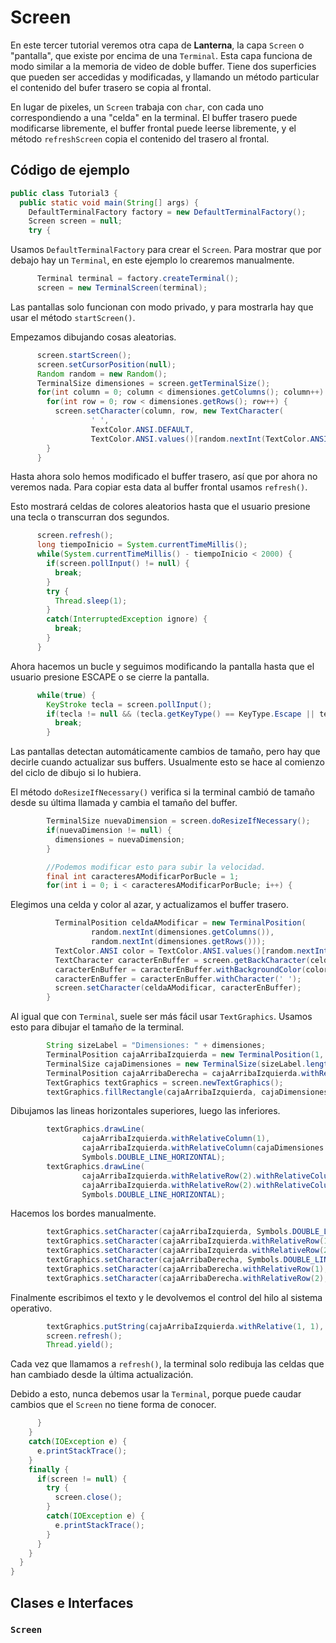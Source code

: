 # Screen

En este tercer tutorial veremos otra capa de **Lanterna**, la capa `Screen` o "pantalla", que existe por encima de una `Terminal`. Esta capa funciona de modo similar a la memoria de video de doble buffer. Tiene dos superficies que pueden ser accedidas y modificadas, y llamando un método particular el contenido del bufer trasero se copia al frontal.

En lugar de pixeles, un `Screen` trabaja con `char`, con cada uno correspondiendo a una "celda" en la terminal. El buffer trasero puede modificarse libremente, el buffer frontal puede leerse libremente, y el método `refreshScreen` copia el contenido del trasero al frontal.


## Código de ejemplo
```java
public class Tutorial3 {
  public static void main(String[] args) {
    DefaultTerminalFactory factory = new DefaultTerminalFactory();
    Screen screen = null;
    try {
```

Usamos `DefaultTerminalFactory` para crear el `Screen`. Para mostrar que por debajo hay un `Terminal`, en este ejemplo lo crearemos manualmente.

```java
      Terminal terminal = factory.createTerminal();
      screen = new TerminalScreen(terminal);
```

Las pantallas solo funcionan con modo privado, y para mostrarla hay que usar el método `startScreen()`.

Empezamos dibujando cosas aleatorias.

```java
      screen.startScreen();
      screen.setCursorPosition(null);
      Random random = new Random();
      TerminalSize dimensiones = screen.getTerminalSize();
      for(int column = 0; column < dimensiones.getColumns(); column++) {
        for(int row = 0; row < dimensiones.getRows(); row++) {
          screen.setCharacter(column, row, new TextCharacter(
                  ' ',
                  TextColor.ANSI.DEFAULT,
                  TextColor.ANSI.values()[random.nextInt(TextColor.ANSI.values().length)]));
        }
      }
```
Hasta ahora solo hemos modificado el buffer trasero, así que por ahora no veremos nada. Para copiar esta data al buffer frontal usamos `refresh()`.

Esto mostrará celdas de colores aleatorios hasta que el usuario presione una tecla o transcurran dos segundos.
```java
      screen.refresh();
      long tiempoInicio = System.currentTimeMillis();
      while(System.currentTimeMillis() - tiempoInicio < 2000) {
        if(screen.pollInput() != null) {
          break;
        }
        try {
          Thread.sleep(1);
        }
        catch(InterruptedException ignore) {
          break;
        }
      }
```
Ahora hacemos un bucle y seguimos modificando la pantalla hasta que el usuario presione ESCAPE o se cierre la pantalla.
```java
      while(true) {
        KeyStroke tecla = screen.pollInput();
        if(tecla != null && (tecla.getKeyType() == KeyType.Escape || tecla.getKeyType() == KeyType.EOF)) {
          break;
        }
```
Las pantallas detectan automáticamente cambios de tamaño, pero hay que decirle cuando actualizar sus buffers. Usualmente esto se hace al comienzo del ciclo de dibujo si lo hubiera.

El método `doResizeIfNecessary()` verifica si la terminal cambió de tamaño desde su última llamada y cambia el tamaño del buffer.
```java
        TerminalSize nuevaDimension = screen.doResizeIfNecessary();
        if(nuevaDimension != null) {
          dimensiones = nuevaDimension;
        }

        //Podemos modificar esto para subir la velocidad.
        final int caracteresAModificarPorBucle = 1;
        for(int i = 0; i < caracteresAModificarPorBucle; i++) {
```
Elegimos una celda y color al azar, y actualizamos el buffer trasero.
```java
          TerminalPosition celdaAModificar = new TerminalPosition(
                  random.nextInt(dimensiones.getColumns()),
                  random.nextInt(dimensiones.getRows()));
          TextColor.ANSI color = TextColor.ANSI.values()[random.nextInt(TextColor.ANSI.values().length)];
          TextCharacter caracterEnBuffer = screen.getBackCharacter(celdaAModificar);
          caracterEnBuffer = caracterEnBuffer.withBackgroundColor(color);
          caracterEnBuffer = caracterEnBuffer.withCharacter(' ');
          screen.setCharacter(celdaAModificar, caracterEnBuffer);
        }
```
Al igual que con `Terminal`, suele ser más fácil usar `TextGraphics`. Usamos esto para dibujar el tamaño de la terminal.
```java
        String sizeLabel = "Dimensiones: " + dimensiones;
        TerminalPosition cajaArribaIzquierda = new TerminalPosition(1, 1);
        TerminalSize cajaDimensiones = new TerminalSize(sizeLabel.length() + 2, 3);
        TerminalPosition cajaArribaDerecha = cajaArribaIzquierda.withRelativeColumn(cajaDimensiones.getColumns() - 1);
        TextGraphics textGraphics = screen.newTextGraphics();
        textGraphics.fillRectangle(cajaArribaIzquierda, cajaDimensiones, ' ');
```
Dibujamos las lineas horizontales superiores, luego las inferiores.
```java
        textGraphics.drawLine(
                cajaArribaIzquierda.withRelativeColumn(1),
                cajaArribaIzquierda.withRelativeColumn(cajaDimensiones.getColumns() - 2),
                Symbols.DOUBLE_LINE_HORIZONTAL);
        textGraphics.drawLine(
                cajaArribaIzquierda.withRelativeRow(2).withRelativeColumn(1),
                cajaArribaIzquierda.withRelativeRow(2).withRelativeColumn(cajaDimensiones.getColumns() - 2),
                Symbols.DOUBLE_LINE_HORIZONTAL);
```
Hacemos los bordes manualmente.
```java
        textGraphics.setCharacter(cajaArribaIzquierda, Symbols.DOUBLE_LINE_TOP_LEFT_CORNER);
        textGraphics.setCharacter(cajaArribaIzquierda.withRelativeRow(1), Symbols.DOUBLE_LINE_VERTICAL);
        textGraphics.setCharacter(cajaArribaIzquierda.withRelativeRow(2), Symbols.DOUBLE_LINE_BOTTOM_LEFT_CORNER);
        textGraphics.setCharacter(cajaArribaDerecha, Symbols.DOUBLE_LINE_TOP_RIGHT_CORNER);
        textGraphics.setCharacter(cajaArribaDerecha.withRelativeRow(1), Symbols.DOUBLE_LINE_VERTICAL);
        textGraphics.setCharacter(cajaArribaDerecha.withRelativeRow(2), Symbols.DOUBLE_LINE_BOTTOM_RIGHT_CORNER);
```
Finalmente escribimos el texto y le devolvemos el control del hilo al sistema operativo.
```java
        textGraphics.putString(cajaArribaIzquierda.withRelative(1, 1), sizeLabel);
        screen.refresh();
        Thread.yield();
```
Cada vez que llamamos a `refresh()`, la terminal solo redibuja las celdas que han cambiado desde la última actualización.

Debido a esto, nunca debemos usar la `Terminal`, porque puede caudar cambios que el `Screen` no tiene forma de conocer.
```java
      }
    }
    catch(IOException e) {
      e.printStackTrace();
    }
    finally {
      if(screen != null) {
        try {
          screen.close();
        }
        catch(IOException e) {
          e.printStackTrace();
        }
      }
    }
  }
}
```

## Clases e Interfaces

### `Screen`
